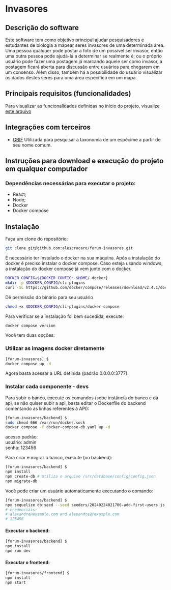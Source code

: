 # Invasores

## Descrição do software
Este software tem como objetivo principal ajudar pesquisadores e estudantes de biologia a mapear seres invasores de uma determinada área. 
Uma pessoa qualquer pode postar a foto de um possível ser invasor, então uma outra pessoa pode ajudá-la a determinar se realmente é; ou o próprio usuário pode fazer uma postagem já marcando aquele ser como invasor, a postagem ficará aberta para discussão entre usuários para chegarem em um consenso. Além disso, também há a possibilidade do usuário visualizar os dados destes seres para uma área específica em um mapa.


## Principais requisitos (funcionalidades)
Para visualizar as funcionalidades definidas no início do projeto, visualize [este arquivo](./firstRequirements.md)


## Integrações com terceiros
- [GBIF](https://techdocs.gbif.org/en/openapi)
 Utilizada para pesquisar a taxonomia de um espécime a partir de seu nome comum.


## Instruções para download e execução do projeto em qualquer computador
### Dependências necessárias para executar o projeto:
- React;
- Node;
- Docker
- Docker compose


## Instalação

Faça um clone do repositório:
```sh
git clone git@github.com:alescrocaro/forum-invasores.git
```

É necessário ter instalado o docker na sua máquina. Após a instalação do docker é preciso instalar o docker compose. Caso esteja usando windows, a instalação do docker compose já vem junto com o docker.
```sh
DOCKER_CONFIG=${DOCKER_CONFIG:-$HOME/.docker}
mkdir -p $DOCKER_CONFIG/cli-plugins
curl -SL https://github.com/docker/compose/releases/download/v2.4.1/docker-compose-linux-x86_64 -o $DOCKER_CONFIG/cli-plugins/docker-compose
```
Dê permissão do binário para seu usuário
```sh
chmod +x $DOCKER_CONFIG/cli-plugins/docker-compose
```
Para verificar se a instalação foi bem sucedida, execute:
```sh
docker compose version
```


Você tem duas opções:
### Utilizar as imagens docker diretamente
```sh
[forum-invasores] $
docker compose up -d
```

Agora basta acessar a URL definida (padrão 0.0.0.0:3777).


### Instalar cada componente - devs
Para subir o banco, execute os comandos (sobe instância do banco e da api, se não quiser subir a api, basta editar o Dockerfile do backend comentando as linhas referentes à API):
```sh
[forum-invasores/backend] $
sudo chmod 666 /var/run/docker.sock
docker compose -f docker-compose-db.yaml up -d
```
acesso padrão:\
usuário: admin\
senha: 123456

Para criar e migrar o banco, execute (no backend):
```sh
[forum-invasores/backend] $
npm install
npm create-db # utiliza o arquivo /src/database/config/config.json
npm migrate-db
```

Você pode criar um usuário automaticamente executando o comando:
```sh
[forum-invasores/backend] $
npx sequelize db:seed --seed seeders/20240224021706-add-first-users.js
# credenciais:
# alexandre@example.com and alexandre2@example.com
# 123456
```





#### Executar o backend:
```sh
[forum-invasores/backend] $
npm install
npm run dev
```

#### Executar o frontend:
```sh
[forum-invasores/frontend] $
npm install
npm start
```
